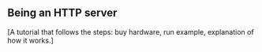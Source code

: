 ## Being an HTTP server

[A tutorial that follows the steps: buy hardware, run example, explanation of how it works.]
